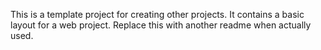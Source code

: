 This is a template project for creating other projects.
It contains a basic layout for a web project.
Replace this with another readme when actually used.